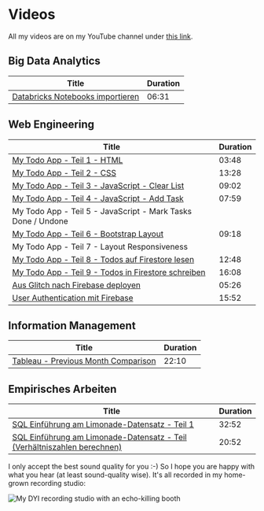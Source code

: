 # Videos

All my videos are on my YouTube channel under [this link](https://www.youtube.com/channel/UC4qYjwJaVh3uABOajAjUA0w/featured).

## Big Data Analytics

| Title                                                                           | Duration |
| ------------------------------------------------------------------------------- | -------- |
| [Databricks Notebooks importieren](https://www.youtube.com/watch?v=35OMAYr5Vww) | 06:31    |

## Web Engineering

| Title                                                                                         | Duration |
| --------------------------------------------------------------------------------------------- | -------- |
| [My Todo App - Teil 1 - HTML](https://www.youtube.com/watch?v=K62YuAHHlBc)                    | 03:48    |
| [My Todo App - Teil 2 - CSS](https://www.youtube.com/watch?v=slVAbQKeT6s)                     | 13:28    |
| [My Todo App - Teil 3 - JavaScript - Clear List](https://www.youtube.com/watch?v=gADwe53QP1E) | 09:02    |
| [My Todo App - Teil 4 - JavaScript - Add Task](https://www.youtube.com/watch?v=UHlWDfDEu5Q)   | 07:59    |
| My Todo App - Teil 5 - JavaScript - Mark Tasks Done / Undone                                  |          |
| [My Todo App - Teil 6 - Bootstrap Layout](https://www.youtube.com/watch?v=WJSIZrQHdpU)        | 09:18    |
| My Todo App - Teil 7 - Layout Responsiveness                                                  |          |
| [My Todo App - Teil 8 - Todos auf Firestore lesen](https://youtu.be/7RmC2pbmZ-g)              | 12:48    |
| [My Todo App - Teil 9 - Todos in Firestore schreiben](https://youtu.be/hRle43q5tY4)           | 16:08    |
| [Aus Glitch nach Firebase deployen](https://www.youtube.com/watch?v=gmXkXvyXBfM)              | 05:26    |
| [User Authentication mit Firebase](https://www.youtube.com/watch?v=mlgBPnm7tGs)               | 15:52    |

## Information Management

| Title                                                                              | Duration |
| ---------------------------------------------------------------------------------- | -------- |
| [Tableau - Previous Month Comparison](https://www.youtube.com/watch?v=aB5GZqCfoGk) | 22:10    |

## Empirisches Arbeiten

| Title                                                                                                    | Duration |
| -------------------------------------------------------------------------------------------------------- | -------- |
| [SQL Einführung am Limonade-Datensatz - Teil 1](https://www.youtube.com/watch?v=4n7hlrT7XBQ)             | 32:52    |
| [SQL Einführung am Limonade-Datensatz - Teil (Verhältniszahlen berechnen)](https://youtu.be/ukrtEOZ99gU) | 20:52    |

I only accept the best sound quality for you :-) So I hope you are happy with what you hear (at least sound-quality wise). It's all recorded in my home-grown recording studio:

![My DYI recording studio with an echo-killing booth](../../.gitbook/assets/recording\_studio.jpg)

